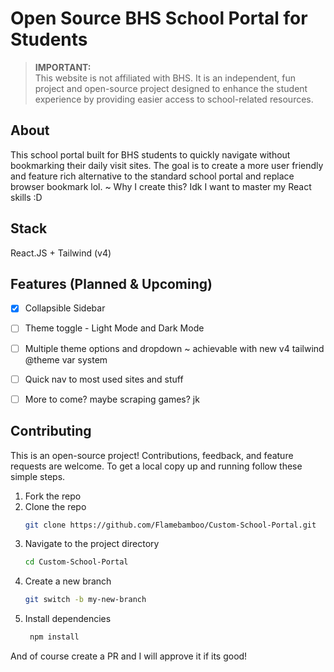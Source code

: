 # Open Source BHS School Portal for Students

> **IMPORTANT:**  
> This website is not affiliated with BHS. It is an independent, fun project and open-source project designed to enhance the student experience by providing easier access to school-related resources.

## About
This school portal built for BHS students to quickly navigate without bookmarking their daily visit sites. The goal is to create a more user friendly and feature rich alternative to the standard school portal and replace browser bookmark lol.
~ Why  I create this? Idk I want to master my React skills :D

## Stack
React.JS + Tailwind (v4) 
## Features (Planned & Upcoming)
- [x] Collapsible Sidebar
- [ ] Theme toggle - Light Mode and Dark Mode
- [ ] Multiple theme options and dropdown ~ achievable with new v4 tailwind @theme var system
- [ ] Quick nav to most used sites and stuff
- [ ] More to come? maybe scraping games? jk


## Contributing
This is an open-source project! Contributions, feedback, and feature requests are welcome. 
To get a local copy up and running follow these simple steps.


1. Fork the repo
2. Clone the repo
   ```sh
   git clone https://github.com/Flamebamboo/Custom-School-Portal.git
   ```
3. Navigate to the project directory
   ```sh
   cd Custom-School-Portal
   ```
4. Create a new branch
   ```sh
   git switch -b my-new-branch
   ```
5. Install dependencies
   ```sh
    npm install
   ```
And of course create a PR and I will approve it if its good!


